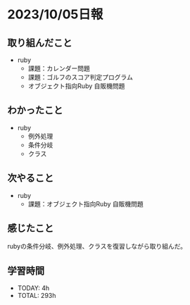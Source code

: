 # 2023/10/05日報
## 取り組んだこと
- ruby
  - 課題：カレンダー問題
  - 課題：ゴルフのスコア判定プログラム
  - オブジェクト指向Ruby 自販機問題

## わかったこと
- ruby
  - 例外処理
  - 条件分岐
  - クラス

## 次やること
- ruby
  - 課題：オブジェクト指向Ruby 自販機問題

## 感じたこと
rubyの条件分岐、例外処理、クラスを復習しながら取り組んだ。

## 学習時間
- TODAY: 4h
- TOTAL: 293h

